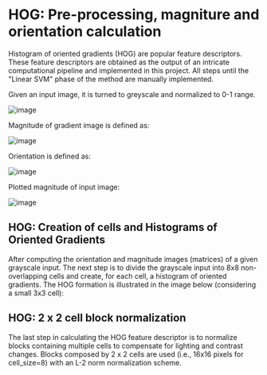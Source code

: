 # HOG: Pre-processing, magniture and orientation calculation

Histogram of oriented gradients (HOG) are popular feature descriptors. These feature descriptors are obtained as the output of an intricate computational pipeline and implemented in this project. All steps until the "Linear SVM" phase of the method are manually implemented.

Given an input image, it is turned to greyscale and normalized to 0-1 range.

![image](https://user-images.githubusercontent.com/76612427/115185730-4ac61980-a095-11eb-8941-f338fe73793d.png)

Magnitude of gradient image is defined as:

![image](https://user-images.githubusercontent.com/76612427/115185803-6fba8c80-a095-11eb-936e-bfce2f45dc8f.png)

Orientation is defined as:

![image](https://user-images.githubusercontent.com/76612427/115185881-9082e200-a095-11eb-897a-aad9f0d7e88c.png)

Plotted magnitude of input image:

![image](https://user-images.githubusercontent.com/76612427/115185752-5580ae80-a095-11eb-8066-ef62d10b2371.png)

## HOG: Creation of cells and Histograms of Oriented Gradients

After computing the orientation and magnitude images (matrices) of a given grayscale input. The next step is to divide the grayscale input into 8x8 non-overlapping cells and create, for each cell, a histogram of oriented gradients. The HOG formation is illustrated in the image below (considering a small 3x3 cell):

## HOG: 2 x 2 cell block normalization

The last step in calculating the HOG feature descriptor is to normalize blocks containing multiple cells to compensate for lighting and contrast changes. Blocks composed by 2 x 2 cells are used (i.e., 16x16 pixels for cell_size=8) with an L-2 norm normalization scheme. 






